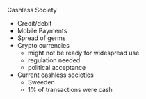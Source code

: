 Cashless Society

* Credit/debit
* Mobile Payments
* Spread of germs
* Crypto currencies
  * might not be ready for widespread use
  * regulation needed
  * political acceptance
* Current cashless societies
  * Sweeden
  * 1% of transactions were cash
